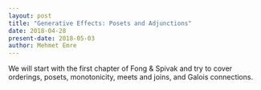 ```yaml
---
layout: post
title: "Generative Effects: Posets and Adjunctions"
date: 2018-04-28
present-date: 2018-05-03
author: Mehmet Emre
---
```


We will start with the first chapter of Fong & Spivak and try to cover
orderings, posets, monotonicity, meets and joins, and Galois
connections.

